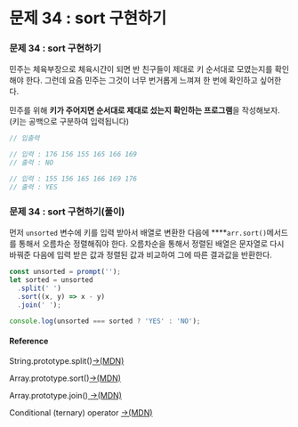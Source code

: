 # 문제 34 : sort 구현하기

### 문제 34 : sort 구현하기

민주는 체육부장으로 체육시간이 되면 반 친구들이 제대로 키 순서대로 모였는지를 확인해야 한다. 그런데 요즘 민주는 그것이 너무 번거롭게 느껴져 한 번에 확인하고 싶어한다.

민주를 위해 **키가 주어지면 순서대로 제대로 섰는지 확인하는 프로그램**을 작성해보자. \(키는 공백으로 구분하여 입력됩니다\)

```javascript
// 입출력

// 입력 : 176 156 155 165 166 169
// 출력 : NO

// 입력 : 155 156 165 166 169 176
// 출력 : YES
```

### 문제 34 : sort 구현하기\(풀이\)

먼저 `unsorted` 변수에 키를 입력 받아서 배열로 변환한 다음에 ****`arr.sort()`메서드를 통해서 오름차순 정렬해줘야 한다. 오름차순을 통해서 정렬된 배열은 문자열로 다시 바꿔준 다음에 입력 받은 값과 정렬된 값과 비교하여 그에 따른 결과값을 반환한다.

```javascript
const unsorted = prompt('');
let sorted = unsorted
  .split(' ')
  .sort((x, y) => x - y)
  .join(' ');

console.log(unsorted === sorted ? 'YES' : 'NO');
```

####  Reference

String.prototype.split\(\)[→\(MDN\)](https://developer.mozilla.org/ko/docs/Web/JavaScript/Reference/Global_Objects/String/split)

Array.prototype.sort\(\)[→\(MDN\)](https://developer.mozilla.org/ko/docs/Web/JavaScript/Reference/Global_Objects/Array/sort)

Array.prototype.join\(\)[ →\(MDN\)](https://developer.mozilla.org/ko/docs/Web/JavaScript/Reference/Global_Objects/Array/join)

Conditional \(ternary\) operator [→\(MDN\)](https://developer.mozilla.org/en-US/docs/Web/JavaScript/Reference/Operators/Conditional_Operator)

